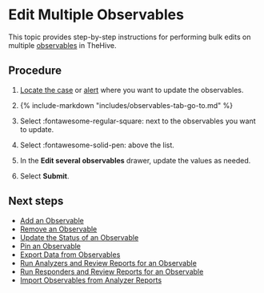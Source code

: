 # Edit Multiple Observables

<!-- md:permission `manageObservable` -->

This topic provides step-by-step instructions for performing bulk edits on multiple [observables](about-observables.md) in TheHive.

<h2>Procedure</h2>

1. [Locate the case](../search-for-cases/find-a-case.md) or [alert](../../alerts/search-for-alerts/find-an-alert.md) where you want to update the observables.

2. {% include-markdown "includes/observables-tab-go-to.md" %}

3. Select :fontawesome-regular-square: next to the observables you want to update.

4. Select :fontawesome-solid-pen: above the list.

5. In the **Edit several observables** drawer, update the values as needed.

6. Select **Submit**.

<h2>Next steps</h2>

* [Add an Observable](add-an-observable.md)
* [Remove an Observable](remove-an-observable.md)
* [Update the Status of an Observable](update-an-observable-status.md)
* [Pin an Observable](pin-an-observable.md)
* [Export Data from Observables](export-data-observables.md)
* [Run Analyzers and Review Reports for an Observable](run-analyzers-on-an-observable.md)
* [Run Responders and Review Reports for an Observable](run-responders-on-an-observable.md)
* [Import Observables from Analyzer Reports](import-observables-from-analyzer-reports.md)